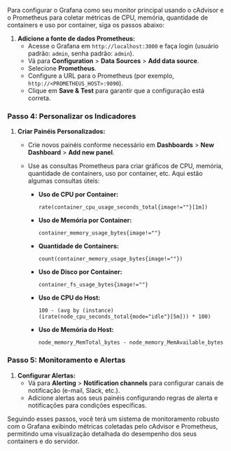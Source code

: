 Para configurar o Grafana como seu monitor principal usando o cAdvisor e o Prometheus para coletar métricas de CPU, memória, quantidade de containers e uso por container, siga os passos abaixo:


1. **Adicione a fonte de dados Prometheus:**
   - Acesse o Grafana em `http://localhost:3000` e faça login (usuário padrão: `admin`, senha padrão: `admin`).
   - Vá para **Configuration** > **Data Sources** > **Add data source**.
   - Selecione **Prometheus**.
   - Configure a URL para o Prometheus (por exemplo, `http://<PROMETHEUS_HOST>:9090`).
   - Clique em **Save & Test** para garantir que a configuração está correta.

### Passo 4: Personalizar os Indicadores

1. **Criar Painéis Personalizados:**
   - Crie novos painéis conforme necessário em **Dashboards** > **New Dashboard** > **Add new panel**.
   - Use as consultas Prometheus para criar gráficos de CPU, memória, quantidade de containers, uso por container, etc. Aqui estão algumas consultas úteis:

     - **Uso de CPU por Container:**
       ```promql
       rate(container_cpu_usage_seconds_total{image!=""}[1m])
       ```
     
     - **Uso de Memória por Container:**
       ```promql
       container_memory_usage_bytes{image!=""}
       ```

     - **Quantidade de Containers:**
       ```promql
       count(container_memory_usage_bytes{image!=""})
       ```

     - **Uso de Disco por Container:**
       ```promql
       container_fs_usage_bytes{image!=""}
       ```

     - **Uso de CPU do Host:**
       ```promql
       100 - (avg by (instance) (irate(node_cpu_seconds_total{mode="idle"}[5m])) * 100)
       ```
     
     - **Uso de Memória do Host:**
       ```promql
       node_memory_MemTotal_bytes - node_memory_MemAvailable_bytes
       ```
### Passo 5: Monitoramento e Alertas

1. **Configurar Alertas:**
   - Vá para **Alerting** > **Notification channels** para configurar canais de notificação (e-mail, Slack, etc.).
   - Adicione alertas aos seus painéis configurando regras de alerta e notificações para condições específicas.

Seguindo esses passos, você terá um sistema de monitoramento robusto com o Grafana exibindo métricas coletadas pelo cAdvisor e Prometheus, permitindo uma visualização detalhada do desempenho dos seus containers e do servidor.
